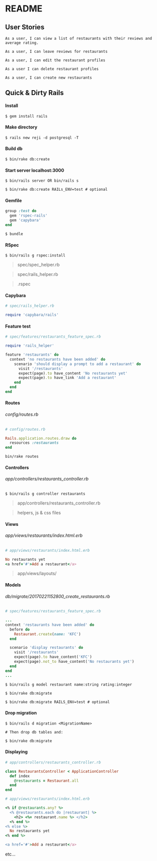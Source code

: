 # README

## User Stories
```
As a user, I can view a list of restaurants with their reviews and average rating.

As a user, I can leave reviews for restaurants

As a user, I can edit the restaurant profiles

As a user I can delete restaurant profiles

As a user, I can create new restaurants

```

## Quick & Dirty Rails

#### Install

```
$ gem install rails
```

#### Make directory

```
$ rails new reji -d postgresql -T
```

#### Build db

```
$ bin/rake db:create
```

#### Start server localhost:3000

```
$ bin/rails server OR bin/rails s

$ bin/rake db:create RAILs_ENV=test # optional
```

#### Gemfile

```ruby
group :test do
  gem 'rspec-rails'
  gem 'capybara'
end
```

```
$ bundle
```

#### RSpec

```
$ bin/rails g rspec:install
```

> spec/spec_helper.rb

> spec/rails_helper.rb

> .rspec

#### Capybara

``` ruby
# spec/rails_helper.rb

require 'capybara/rails'
```

#### Feature test

``` ruby
# spec/features/restaurants_feature_spec.rb

require 'rails_helper'

feature 'restaurants' do
  context 'no restaurants have been added' do
    scenario 'should display a prompt to add a restaurant' do
      visit '/restaurants'
      expect(page).to have_content 'No restaurants yet'
      expect(page).to have_link 'Add a restaurant'
    end
  end
end
```

#### Routes

###### config/routes.rb

``` ruby
# config/routes.rb

Rails.application.routes.draw do
  resources :restaurants
end
```

```
bin/rake routes
```

#### Controllers

###### app/controllers/restaurants_controller.rb

```
$ bin/rails g controller restaurants
```

> app/controllers/restaurants_controller.rb

> helpers, js & css files


#### Views

###### app/views/restaurants/index.html.erb

``` ruby
# app/views/restaurants/index.html.erb

No restaurants yet
<a href='#'>Add a restaurant</a>
```

> app/views/layouts/

#### Models

###### db/migrate/20170221152800_create_restaurants.rb

``` ruby
# spec/features/restaurants_feature_spec.rb

...
context 'restaurants have been added' do
  before do
    Restaurant.create(name: 'KFC')
  end

  scenario 'display restaurants' do
    visit '/restaurants'
    expect(page).to have_content('KFC')
    expect(page).not_to have_content('No restaurants yet')
  end
end
...
```

```
$ bin/rails g model restaurant name:string rating:integer

$ bin/rake db:migrate

$ bin/rake db:migrate RAILS_ENV=test # optional

```

#### Drop migration

```
$ bin/rails d migration <MigrationName>

# Then drop db tables and:

$ bin/rake db:migrate
```

#### Displaying

``` ruby
# app/controllers/restaurants_controller.rb

class RestaurantsController < ApplicationController
  def index
    @restaurants = Restaurant.all
  end
end
```

``` ruby
# app/views/restaurants/index.html.erb

<% if @restaurants.any? %>
  <% @restaurants.each do |restaurant| %>
    <h2> <%= restaurant.name %> </h2>
  <% end %>
<% else %>
  No restaurants yet
<% end %>

<a href='#'>Add a restaurant</a>

```

etc...
